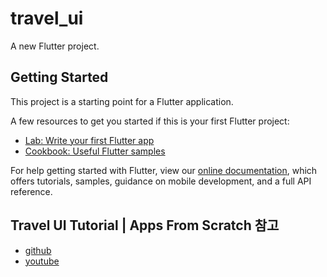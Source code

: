 # travel_ui

A new Flutter project.

## Getting Started

This project is a starting point for a Flutter application.

A few resources to get you started if this is your first Flutter project:

- [Lab: Write your first Flutter app](https://flutter.dev/docs/get-started/codelab)
- [Cookbook: Useful Flutter samples](https://flutter.dev/docs/cookbook)

For help getting started with Flutter, view our
[online documentation](https://flutter.dev/docs), which offers tutorials,
samples, guidance on mobile development, and a full API reference.

## Travel UI Tutorial | Apps From Scratch 참고
- [github](https://github.com/MarcusNg/flutter_travel_ui)
- [youtube](https://www.youtube.com/watch?v=CSa6Ocyog4U)